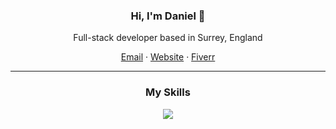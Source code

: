 <h3 align="center">Hi, I'm Daniel 👋</h3>
<p align="center">Full-stack developer based in Surrey, England</p>

<p align="center">
  <a href="mailto:djvgeorge@gmail.com">Email</a>  ·
  <a href="https://google.com">Website</a>  ·
  <a href="https://www.fiverr.com/programmer_guy1">Fiverr</a>
</p>

---

<h3 align="center">My Skills</h3>
<p align="center">
  <img src="https://skillicons.dev/icons?perline=10&i=js,html,css,ts,nodejs,nextjs,react,tailwind,svelte,sass,py,flask,mysql,c,git,supabase,tailwind,unity,cs,figma" />
</p>
